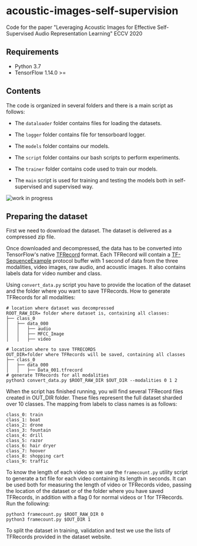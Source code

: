 # acoustic-images-self-supervision
Code for the paper "Leveraging Acoustic Images for Effective Self-Supervised Audio Representation Learning" ECCV 2020

## Requirements

- Python 3.7
- TensorFlow 1.14.0 >=

## Contents

The code is organized in several folders and there is a main script as follows:

- The `dataloader` folder contains files for loading the datasets.

- The `logger` folder contains file for tensorboard logger.

- The `models` folder contains our models.

- The `script` folder contains our bash scripts to perform experiments.

- The `trainer` folder contains code used to train our models.

- The `main` script is used for training and testing the models both in self-supervised and supervised way.

![work in progress](https://cdn5.vectorstock.com/i/1000x1000/90/79/under-construction-icon-on-white-background-under-vector-19719079.jpg)

## Preparing the dataset

First we need to download the dataset. The dataset is delivered as a compressed zip file.

Once downloaded and decompressed, the data has to be converted into TensorFlow's native
[TFRecord](https://www.tensorflow.org/api_docs/python/python_io#tfrecords-format-details) format. Each TFRecord
will contain a [TF-SequenceExample](https://github.com/tensorflow/tensorflow/blob/r1.4/tensorflow/core/example/example.proto)
protocol buffer with 1 second of data from the three modalities, video images, raw audio, and acoustic images.
It also contains labels data for video number and class.

Using `convert_data.py` script you have to provide the location of the
dataset and the folder where you want to save TFRecords. How to
generate TFRecords for all modalities:

```shell
# location where dataset was decompressed
ROOT_RAW_DIR= folder where dataset is, containing all classes:
├── class_0
│   ├── data_000
│   │   ├── audio
│   │   ├── MFCC_Image
│   │   ├── video

# location where to save TFRECORDS
OUT_DIR=folder where TFRecords will be saved, containing all classes 
├── class_0
│   ├── data_000
│   │   ├── Data_001.tfrecord
# generate TFRecords for all modalities
python3 convert_data.py $ROOT_RAW_DIR $OUT_DIR --modalities 0 1 2
```

When the script has finished running, you will find several TFRecord files created in OUT_DIR folder. These files represent the full dataset sharded over 10 classes. The mapping from
labels to class names is as follows:

```
class_0: train
class_1: boat
class_2: drone
class_3: fountain
class_4: drill
class_5: razor
class_6: hair dryer
class_7: hoover
class_8: shopping cart
class_9: traffic
```
To know the length of each video so we use the `framecount.py` utility script to generate a txt file for each video containing its length in seconds. It can be used both for measuring the length of video or TFRecords video, passing the location of the
dataset or of the folder where you have saved TFRecords, in addition with a flag 0 for normal videos or 1 for TFRecords. Run the following:

```shell
python3 framecount.py $ROOT_RAW_DIR 0
python3 framecount.py $OUT_DIR 1

```

To split the dataset in training, validation and test we use the lists of TFRecords provided in the dataset website. 



